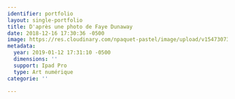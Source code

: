 ```yaml
---
identifier: portfolio
layout: single-portfolio
title: D'après une photo de Faye Dunaway
date: 2018-12-16 17:30:36 -0500
image: https://res.cloudinary.com/npaquet-pastel/image/upload/v1547307359/49791393_2239017769700791_2221102445470154752_n.jpg
metadata:
  year: 2019-01-12 17:31:10 -0500
  dimensions: ''
  support: Ipad Pro
  type: Art numérique
categorie: ''

---
```

